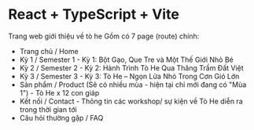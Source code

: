 # React + TypeScript + Vite

Trang web giới thiệu về tò he 
Gồm có 7 page (route) chính: 
  - Trang chủ / Home 
  - Kỳ 1 / Semester 1 - Kỳ 1: Bột Gạo, Que Tre và Một Thế Giới Nhỏ Bé
  - Kỳ 2 / Semester 2 - Kỳ 2: Hành Trình Tò He Qua Thăng Trầm Đất Việt
  - Kỳ 3 / Semester 3 - Kỳ 3: Tò He – Ngọn Lửa Nhỏ Trong Cơn Gió Lớn
  - Sản phẩm / Product (Sẽ có nhiều mùa - hiện tại chỉ mới đang có "Mùa 1") - Tò He x 12 con giáp
  - Kết nối / Contact - Thông tin các workshop/ sự kiện về Tò He diễn ra trong thời gian tới
  - Câu hỏi thường gặp / FAQ
  